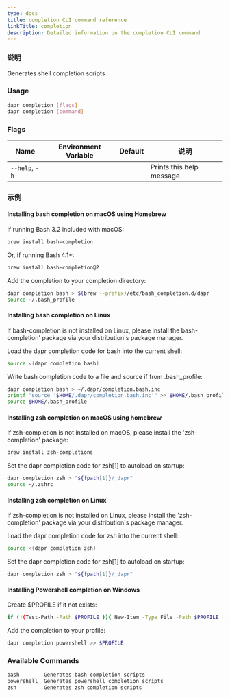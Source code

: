 ```yaml
---
type: docs
title: completion CLI command reference
linkTitle: completion
description: Detailed information on the completion CLI command
---
```


### 说明

Generates shell completion scripts

### Usage

```bash
dapr completion [flags]
dapr completion [command]
```

### Flags

| Name           | Environment Variable | Default | 说明                       |
| -------------- | -------------------- | ------- | ------------------------ |
| `--help`, `-h` |                      |         | Prints this help message |

### 示例

#### Installing bash completion on macOS using Homebrew

If running Bash 3.2 included with macOS:

```bash
brew install bash-completion
```

Or, if running Bash 4.1+:

```bash
brew install bash-completion@2
```

Add the completion to your completion directory:

```bash
dapr completion bash > $(brew --prefix)/etc/bash_completion.d/dapr
source ~/.bash_profile
```

#### Installing bash completion on Linux

If bash-completion is not installed on Linux, please install the bash-completion' package via your distribution's package manager.

Load the dapr completion code for bash into the current shell:

```bash
source <(dapr completion bash)
```

Write bash completion code to a file and source if from .bash_profile:

```bash
dapr completion bash > ~/.dapr/completion.bash.inc
printf "source '$HOME/.dapr/completion.bash.inc'" >> $HOME/.bash_profile
source $HOME/.bash_profile
```

#### Installing zsh completion on macOS using homebrew

If zsh-completion is not installed on macOS, please install the 'zsh-completion' package:

```bash
brew install zsh-completions
```

Set the dapr completion code for zsh[1] to autoload on startup:

```bash
dapr completion zsh > "${fpath[1]}/_dapr"
source ~/.zshrc
```

#### Installing zsh completion on Linux

If zsh-completion is not installed on Linux, please install the 'zsh-completion' package via your distribution's package manager.

Load the dapr completion code for zsh into the current shell:

```bash
source <(dapr completion zsh)
```

Set the dapr completion code for zsh[1] to autoload on startup:

```bash
dapr completion zsh > "${fpath[1]}/_dapr"
```

#### Installing Powershell completion on Windows

Create $PROFILE if it not exists:

```bash
if (!(Test-Path -Path $PROFILE )){ New-Item -Type File -Path $PROFILE -Force }
```

Add the completion to your profile:

```bash
dapr completion powershell >> $PROFILE
```

### Available Commands

```txt
bash        Generates bash completion scripts
powershell  Generates powershell completion scripts
zsh         Generates zsh completion scripts
```
